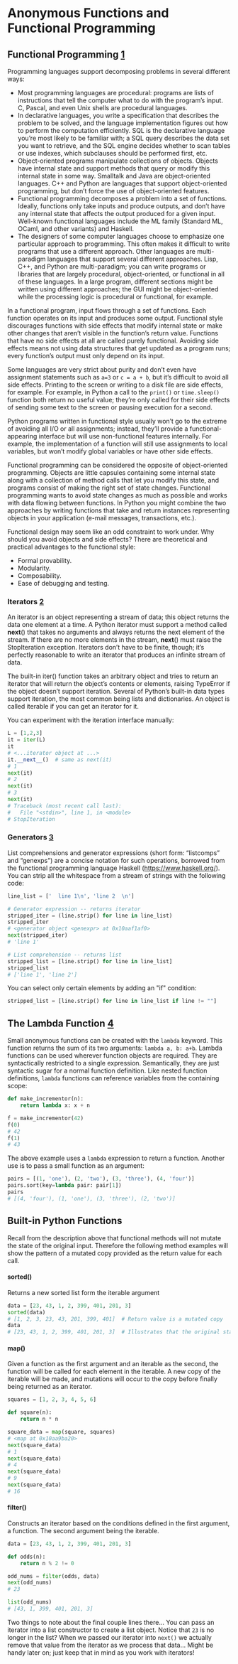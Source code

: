 # Anonymous Functions and Functional Programming

## Functional Programming [1](https://docs.python.org/3/howto/functional.html#introduction)
Programming languages support decomposing problems in several different ways:

- Most programming languages are procedural: programs are lists of instructions that tell the computer what to do with the program’s input. C, Pascal, and even Unix shells are procedural languages.
- In declarative languages, you write a specification that describes the problem to be solved, and the language implementation figures out how to perform the computation efficiently. SQL is the declarative language you’re most likely to be familiar with; a SQL query describes the data set you want to retrieve, and the SQL engine decides whether to scan tables or use indexes, which subclauses should be performed first, etc.
- Object-oriented programs manipulate collections of objects. Objects have internal state and support methods that query or modify this internal state in some way. Smalltalk and Java are object-oriented languages. C++ and Python are languages that support object-oriented programming, but don’t force the use of object-oriented features.
- Functional programming decomposes a problem into a set of functions. Ideally, functions only take inputs and produce outputs, and don’t have any internal state that affects the output produced for a given input. Well-known functional languages include the ML family (Standard ML, OCaml, and other variants) and Haskell.
- The designers of some computer languages choose to emphasize one particular approach to programming. This often makes it difficult to write programs that use a different approach. Other languages are multi-paradigm languages that support several different approaches. Lisp, C++, and Python are multi-paradigm; you can write programs or libraries that are largely procedural, object-oriented, or functional in all of these languages. In a large program, different sections might be written using different approaches; the GUI might be object-oriented while the processing logic is procedural or functional, for example.

In a functional program, input flows through a set of functions. Each function operates on its input and produces some output. Functional style discourages functions with side effects that modify internal state or make other changes that aren’t visible in the function’s return value. Functions that have no side effects at all are called purely functional. Avoiding side effects means not using data structures that get updated as a program runs; every function’s output must only depend on its input.

Some languages are very strict about purity and don’t even have assignment statements such as `a=3` or `c = a + b`, but it’s difficult to avoid all side effects. Printing to the screen or writing to a disk file are side effects, for example. For example, in Python a call to the `print()` or `time.sleep()` function both return no useful value; they’re only called for their side effects of sending some text to the screen or pausing execution for a second.

Python programs written in functional style usually won’t go to the extreme of avoiding all I/O or all assignments; instead, they’ll provide a functional-appearing interface but will use non-functional features internally. For example, the implementation of a function will still use assignments to local variables, but won’t modify global variables or have other side effects.

Functional programming can be considered the opposite of object-oriented programming. Objects are little capsules containing some internal state along with a collection of method calls that let you modify this state, and programs consist of making the right set of state changes. Functional programming wants to avoid state changes as much as possible and works with data flowing between functions. In Python you might combine the two approaches by writing functions that take and return instances representing objects in your application (e-mail messages, transactions, etc.).

Functional design may seem like an odd constraint to work under. Why should you avoid objects and side effects? There are theoretical and practical advantages to the functional style:

- Formal provability.
- Modularity.
- Composability.
- Ease of debugging and testing.


### Iterators [2](https://docs.python.org/3/howto/functional.html#iterators)
An iterator is an object representing a stream of data; this object returns the data one element at a time. A Python iterator must support a method called __next__() that takes no arguments and always returns the next element of the stream. If there are no more elements in the stream, __next__() must raise the StopIteration exception. Iterators don’t have to be finite, though; it’s perfectly reasonable to write an iterator that produces an infinite stream of data.

The built-in iter() function takes an arbitrary object and tries to return an iterator that will return the object’s contents or elements, raising TypeError if the object doesn’t support iteration. Several of Python’s built-in data types support iteration, the most common being lists and dictionaries. An object is called iterable if you can get an iterator for it.

You can experiment with the iteration interface manually:
```python
L = [1,2,3]
it = iter(L)
it
# <...iterator object at ...>
it.__next__()  # same as next(it)
# 1
next(it)
# 2
next(it)
# 3
next(it)
# Traceback (most recent call last):
#   File "<stdin>", line 1, in <module>
# StopIteration
```

### Generators [3](https://docs.python.org/3/howto/functional.html#generator-expressions-and-list-comprehensions)
List comprehensions and generator expressions (short form: “listcomps” and “genexps”) are a concise notation for such operations, borrowed from the functional programming language Haskell (https://www.haskell.org/). You can strip all the whitespace from a stream of strings with the following code:

```python
line_list = ['  line 1\n', 'line 2  \n']

# Generator expression -- returns iterator
stripped_iter = (line.strip() for line in line_list)
stripped_iter
# <generator object <genexpr> at 0x10aaf1af0>
next(stripped_iter)
# 'line 1'

# List comprehension -- returns list
stripped_list = [line.strip() for line in line_list]
stripped_list
# ['line 1', 'line 2']
```
You can select only certain elements by adding an "if" condition:
```python
stripped_list = [line.strip() for line in line_list if line != ""]
```

## The Lambda Function [4](https://docs.python.org/3/tutorial/controlflow.html#lambda-expressions)
Small anonymous functions can be created with the `lambda` keyword. This function returns the sum of its two arguments: `lambda a, b: a+b`. Lambda functions can be used wherever function objects are required. They are syntactically restricted to a single expression. Semantically, they are just syntactic sugar for a normal function definition. Like nested function definitions, `lambda` functions can reference variables from the containing scope:
```python
def make_incrementor(n):
    return lambda x: x + n

f = make_incrementor(42)
f(0)
# 42
f(1)
# 43
```
The above example uses a `lambda` expression to return a function. Another use is to pass a small function as an argument:
```python
pairs = [(1, 'one'), (2, 'two'), (3, 'three'), (4, 'four')]
pairs.sort(key=lambda pair: pair[1])
pairs
# [(4, 'four'), (1, 'one'), (3, 'three'), (2, 'two')]
```

## Built-in Python Functions
Recall from the description above that functional methods will not mutate the state of the original input. Therefore the following method examples will show the pattern of a mutated copy provided as the return value for each call.

#### sorted()
Returns a new sorted list form the iterable argument
```python
data = [23, 43, 1, 2, 399, 401, 201, 3]
sorted(data)
# [1, 2, 3, 23, 43, 201, 399, 401]  # Return value is a mutated copy
data
# [23, 43, 1, 2, 399, 401, 201, 3]  # Illustrates that the original state is maintained
```

#### map()
Given a function as the first argument and an iterable as the second, the function will be called for each element in the iterable. A new copy of the iterable will be made, and mutations will occur to the copy before finally being returned as an iterator.
```python
squares = [1, 2, 3, 4, 5, 6]

def square(n):
    return n * n

square_data = map(square, squares)
# <map at 0x10aa9ba20>
next(square_data)
# 1
next(square_data)
# 4
next(square_data)
# 9
next(square_data)
# 16
```

#### filter()
Constructs an iterator based on the conditions defined in the first argument, a function. The second argument being the iterable.
```python
data = [23, 43, 1, 2, 399, 401, 201, 3]

def odds(n):
    return n % 2 != 0

odd_nums = filter(odds, data)
next(odd_nums)
# 23

list(odd_nums)
# [43, 1, 399, 401, 201, 3]
```
Two things to note about the final couple lines there... You can pass an iterator into a list constructor to create a list object. Notice that `23` is no longer in the list? When we passed our iterator into `next()` we actually remove that value from the iterator as we process that data... Might be handy later on; just keep that in mind as you work with iterators!